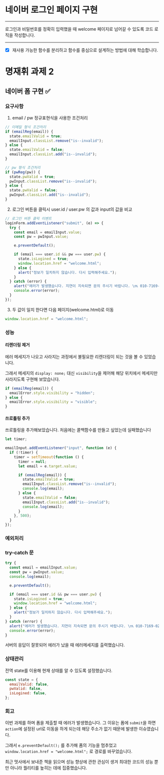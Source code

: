 # 네이버 로그인 페이지 구현

---

로그인과 비밀번호를 정확히 입력했을 때 welcome 페이지로 넘어갈 수 있도록 코드 로직을 작성합니다.

---

- [x] 재사용 가능한 함수를 분리하고 함수를 중심으로 설계하는 방법에 대해 학습합니다.

# 명재휘 과제 2

## 네이버 폼 구현 ✅

### 요구사항

1. email / pw 정규표현식을 사용한 조건처리

```js
// 이메일 형식 조건처리
if (emailReg(email)) {
  state.emailValid = true;
  emailInput.classList.remove("is--invalid");
} else {
  state.emailValid = false;
  emailInput.classList.add("is--invalid");
}

// pw 형식 조건처리
if (pwReg(pw)) {
  state.pwValid = true;
  pwInput.classList.remove("is--invalid");
} else {
  state.pwValid = false;
  pwInput.classList.add("is--invalid");
}
```

2. 로그인 버튼을 클릭시 user.id / user.pw 의 값과 input의 값을 비교

```js
// 로그인 버튼 클릭 이벤트
loginForm.addEventListener("submit", (e) => {
  try {
    const email = emailInput.value;
    const pw = pwInput.value;

    e.preventDefault();

    if (email === user.id && pw === user.pw) {
      state.isLogined = true;
      window.location.href = "welcome.html";
    } else {
      alert("정보가 일치하지 않습니다. 다시 입력해주세요.");
    }
  } catch (error) {
    alert("에러가 발생했습니다. 지연이 지속되면 문의 주시기 바랍니다. \n📞 010-7169-0262");
    console.error(error);
  }
});
```

3. 두 값이 일치 한다면 다음 페이지(welcome.html)로 이동

```js
window.location.href = "welcome.html";
```

### 성능

#### 리렌더링 제거

에러 메세지가 나오고 사라지는 과정에서 불필요한 리렌더링이 되는 것을 볼 수 있었습니다.

그래서 메세지의 `display: none;` 대신 `visibility`을 제어해 해당 위치에서 메세지만 사라지도록 구현해 보았습니다.

```js
if (emailReg(email)) {
  emailError.style.visibility = "hidden";
} else {
  emailError.style.visibility = "visible";
}
```

#### 쓰로틀링 추가

쓰로틀링을 추가해보았습니다. 처음에는 콜백함수를 만들고 싶었는데 실패했습니다

```js
let timer;

emailInput.addEventListener("input", function (e) {
  if (!timer) {
    timer = setTimeout(function () {
      timer = null;
      let email = e.target.value;

      if (emailReg(email)) {
        state.emailValid = true;
        emailInput.classList.remove("is--invalid");
        console.log(email);
      } else {
        state.emailValid = false;
        emailInput.classList.add("is--invalid");
        console.log(email);
      }
    }, 500);
  }
});
```

### 예외처리

### try-catch 문

```js
try {
  const email = emailInput.value;
  const pw = pwInput.value;
  console.log(email);

  e.preventDefault();

  if (email === user.id && pw === user.pw) {
    state.isLogined = true;
    window.location.href = "welcome.html";
  } else {
    alert("정보가 일치하지 않습니다. 다시 입력해주세요.");
  }
} catch (error) {
  alert("에러가 발생했습니다. 지연이 지속되면 문의 주시기 바랍니다. \n📞 010-7169-0262");
  console.error(error);
}
```

서버의 응답이 잘못되어 에러가 났을 때 에러메세지를 출력했습니다.

### 상태관리

전역 state를 이용해 현재 상태를 알 수 있도록 설정했습니다.

```js
const state = {
  emailValid: false,
  pwValid: false,
  isLogined: false,
};
```

### 회고

이번 과제를 하며 폼을 제출할 때 에러가 발생했습니다. 그 이유는 폼에 `submit`을 하면 `action`에 설정된 url로 이동을 하게 되는데 해당 주소가 없기 때문에 발생한 이슈였습니다.

그래서 `e.preventDefault();` 를 추가해 폼의 기능을 멈추었고 `window.location.href = "welcome.html";` 로 경로를 바꾸었습니다.

최근 멋사에서 보내준 책을 읽으며 성능 향상에 관한 관심이 생겨 최대한 코드의 성능 뿐만 아니라 퀄리티를 높히는 데에 집중했습니다.
